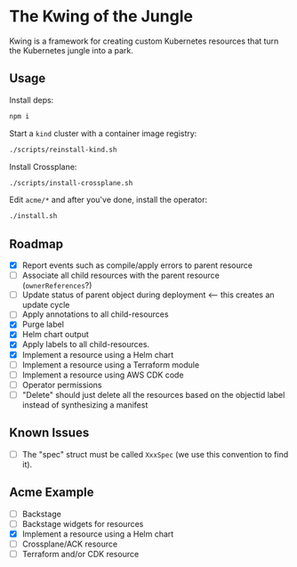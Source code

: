 # The Kwing of the Jungle

Kwing is a framework for creating custom Kubernetes resources that turn the Kubernetes jungle into a
park.

## Usage

Install deps:

```sh
npm i
```

Start a `kind` cluster with a container image registry:

```sh
./scripts/reinstall-kind.sh
```

Install Crossplane:

```sh
./scripts/install-crossplane.sh
```

Edit `acme/*` and after you've done, install the operator:

```sh
./install.sh
```

## Roadmap

- [x] Report events such as compile/apply errors to parent resource
- [ ] Associate all child resources with the parent resource (`ownerReferences`?)
- [ ] Update status of parent object during deployment <-- this creates an update cycle
- [ ] Apply annotations to all child-resources
- [x] Purge label
- [x] Helm chart output
- [x] Apply labels to all child-resources.
- [x] Implement a resource using a Helm chart
- [ ] Implement a resource using a Terraform module
- [ ] Implement a resource using AWS CDK code
- [ ] Operator permissions
- [ ] "Delete" should just delete all the resources based on the objectid label instead of synthesizing a manifest

## Known Issues

- [ ] The "spec" struct must be called `XxxSpec` (we use this convention to find it).

## Acme Example

- [ ] Backstage
- [ ] Backstage widgets for resources
- [x] Implement a resource using a Helm chart
- [ ] Crossplane/ACK resource
- [ ] Terraform and/or CDK resource
